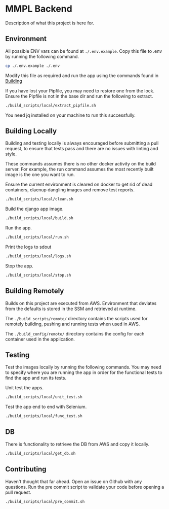 # MMPL Backend
Description of what this project is here for.

## Environment
All possible ENV vars can be found at  `./.env.example`. 
Copy this file to .env by running the following command.

````bash
cp ./.env.example ./.env
````

Modify this file as required and run the app using the commands found in [Building](#building-locally)

If you have lost your Pipfile, you may need to restore one from the lock. Ensure the Pipfile is not in the base dir and run the following to extract.
````bash
./build_scripts/local/extract_pipfile.sh
````
You need jq installed on your machine to run this successfully.

## Building Locally
Building and testing locally is always encouraged before submitting a pull request, to ensure that tests pass and there are no issues with linting and style.

These commands assumes there is no other docker activity on the build server. 
For example, the run command assumes the most recently built image is the one you want to run.

Ensure the current environment is cleared on docker to get rid of dead containers, claenup dangling images and remove test reports.
````bash
./build_scripts/local/clean.sh
````

Build the django app image.
````bash
./build_scripts/local/build.sh
````

Run the app.
````bash
./build_scripts/local/run.sh
````

Print the logs to sdout
````bash
./build_scripts/local/logs.sh
````

Stop the app.
````bash
./build_scripts/local/stop.sh
````

## Building Remotely
Builds on this project are executed from AWS. Environment that deviates from the defaults is stored in the SSM and retrieved at runtime.

The `./build_scripts/remote/` directory contains the scripts used for remotely building, pushing and running tests when used in AWS.

The `./build_config/remote/` directory contains the config for each container used in the application.

## Testing
Test the images locally by running the following commands. You may need to specify where you are running the app in order for the functional tests to find the app and run its tests.

Unit test the apps.
````bash
./build_scripts/local/unit_test.sh
````

Test the app end to end with Selenium.
````bash
./build_scripts/local/func_test.sh
````


## DB 
There is functionality to retrieve the DB from AWS and copy it locally.
````bash
./build_scripts/local/get_db.sh
````

## Contributing
Haven't thought that far ahead. Open an issue on Github with any questions.
Run the pre commit script to validate your code before opening a pull request.
````bash
./build_scripts/local/pre_commit.sh
````
